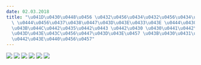 ```yaml
---
date: 02.03.2018
title: "\u041D\u0430\u0448\u0456 \u0432\u0456\u0434\u0432\u0456\u0434\u0438\u043D\u0438\
  \ \u0444\u0456\u0437\u0438\u0447\u043D\u043E\u0433\u043E \u0444\u0430\u043A\u0443\
  \u043B\u044C\u0442\u0435\u0442\u0443 \u0442\u0430 \u0430\u0441\u0442\u0440\u043E\
  \u043D\u043E\u043C\u0456\u0447\u043D\u043E\u0457 \u043B\u0430\u0431\u043E\u0440\u0430\
  \u0442\u043E\u0440\u0456\u0457"
---
```

![](/files/наші-відвідини-фізич-img-0924.jpg)
![](/files/наші-відвідини-фізич-img-0928.jpg)
![](/files/наші-відвідини-фізич-img-0933.jpg)
![](/files/наші-відвідини-фізич-img-0932.jpg)
![](/files/наші-відвідини-фізич-img-0931.jpg)
![](/files/наші-відвідини-фізич-img-0925.jpg)